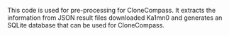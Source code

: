 This code is used for pre-processing for CloneCompass.
It extracts the information from JSON result files downloaded Ka1mn0 and generates an SQLite database that can be used for CloneCompass.
